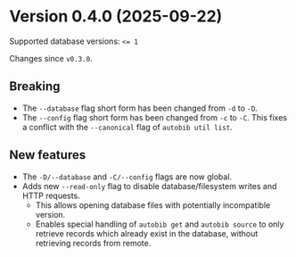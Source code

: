 # Version 0.4.0 (2025-09-22)
Supported database versions: `<= 1`

Changes since `v0.3.0`.

## Breaking

- The `--database` flag short form has been changed from `-d` to `-D`.
- The `--config` flag short form has been changed from `-c` to `-C`.
  This fixes a conflict with the `--canonical` flag of `autobib util list`.

## New features

- The `-D/--database` and `-C/--config` flags are now global.
- Adds new `--read-only` flag to disable database/filesystem writes and HTTP requests.
  - This allows opening database files with potentially incompatible version.
  - Enables special handling of `autobib get` and `autobib source` to only retrieve records which already exist in the database, without retrieving records from remote.
